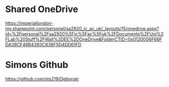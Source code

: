 # Shared OneDrive
https://imperiallondon-my.sharepoint.com/personal/sa2920_ic_ac_uk/_layouts/15/onedrive.aspx?id=%2Fpersonal%2Fsa2920%5Fic%5Fac%5Fuk%2FDocuments%2FUni%2FLab%20Stuff%2FWall%2DEE%2DOneDrive&FolderCTID=0x0120006F66FDA38CF46B4393C838F5D4DD61FD

# Simons Github
https://github.com/sts219/Debonair

